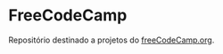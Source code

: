 # FreeCodeCamp

Repositório destinado a projetos do [freeCodeCamp.org](https://www.freecodecamp.org/rsbastos).
